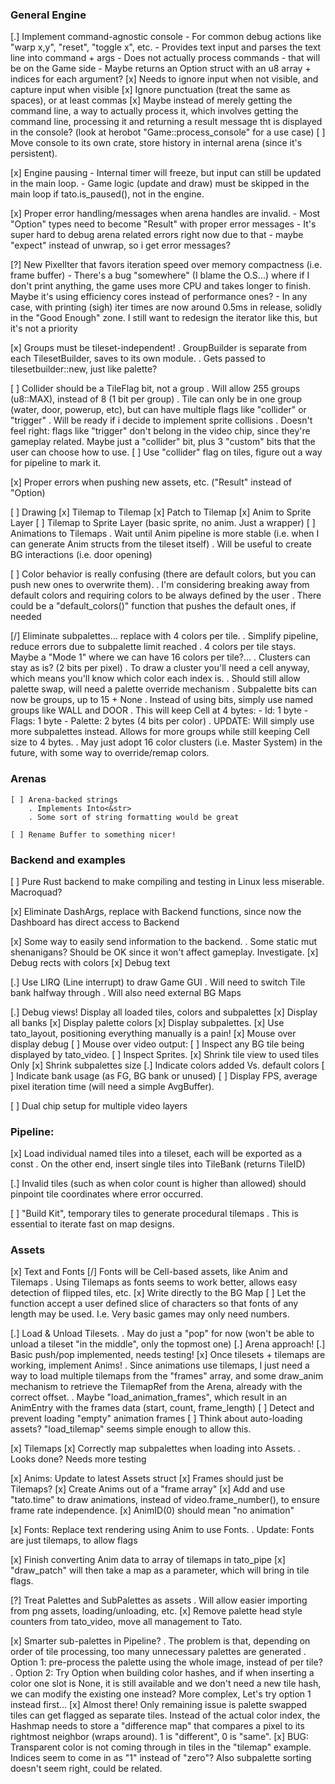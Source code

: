 ### General Engine

[.] Implement command-agnostic console
    - For common debug actions like "warp x,y", "reset", "toggle x", etc.
    - Provides text input and parses the text line into command + args
    - Does not actually process commands - that will be on the Game side
    - Maybe returns an Option<CommandLine> struct with an u8 array + indices for each argument?
    [x] Needs to ignore input when not visible, and capture input when visible
    [x] Ignore punctuation (treat the same as spaces), or at least commas
    [x] Maybe instead of merely getting the command line, a way to actually process it, which involves getting the command line, processing it and returning a result message tht is displayed in the console? (look at herobot "Game::process_console" for a use case)
    [ ] Move console to its own crate, store history in internal arena (since it's persistent).

[x] Engine pausing
    - Internal timer will freeze, but input can still be updated in the main loop.
    - Game logic (update and draw) must be skipped in the main loop if tato.is_paused(), not in the engine.

[x] Proper error handling/messages when arena handles are invalid.
    - Most "Option" types need to become "Result" with proper error messages
    - It's super hard to debug arena related errors right now due to that
    - maybe "expect" instead of unwrap, so i get error messages?

[?] New PixelIter that favors iteration speed over memory compactness (i.e. frame buffer)
    - There's a bug "somewhere" (I blame the O.S...) where if I don't print anything, the game uses more CPU and takes longer to finish. Maybe it's using efficiency cores instead of performance ones?
    - In any case, with printing (sigh) iter times are now around 0.5ms in release, solidly in the "Good Enough" zone. I still want to redesign the iterator like this, but it's not a priority

[x] Groups must be tileset-independent!
    . GroupBuilder is separate from each TilesetBuilder, saves to its own module.
    . Gets passed to tilesetbuilder::new, just like palette?

[ ] Collider should be a TileFlag bit, not a group
    . Will allow 255 groups (u8::MAX), instead of 8 (1 bit per group)
    . Tile can only be in one group (water, door, powerup, etc), but can have multiple flags like "collider" or "trigger"
    . Will be ready if i decide to implement sprite collisions
    . Doesn't feel right: flags like "trigger" don't belong in the video chip, since they're gameplay related. Maybe just a "collider" bit, plus 3 "custom" bits that the user can choose how to use.
    [ ] Use "collider" flag on tiles, figure out a way for pipeline to mark it.

[x] Proper errors when pushing new assets, etc. ("Result" instead of "Option)

[ ] Drawing
    [x] Tilemap to Tilemap
    [x] Patch to Tilemap
    [x] Anim to Sprite Layer
    [ ] Tilemap to Sprite Layer (basic sprite, no anim. Just a wrapper)
    [ ] Animations to Tilemaps
        . Wait until Anim pipeline is more stable (i.e. when I can generate Anim structs from the tileset itself)
        . Will be useful to create BG interactions (i.e. door opening)

[ ] Color behavior is really confusing (there are default colors, but you can push new ones to overwrite them).
    . I'm considering breaking away from default colors and requiring colors to be always defined by the user
    . There could be a "default_colors()" function that pushes the default ones, if needed

[/] Eliminate subpalettes... replace with 4 colors per tile.
    . Simplify pipeline, reduce errors due to subpalette limit reached
    . 4 colors per tile stays. Maybe a "Mode 1" where we can have 16 colors per tile?...
    . Clusters can stay as is? (2 bits per pixel)
    . To draw a cluster you'll need a cell anyway, which means you'll know which color each index is.
    . Should still allow palette swap, will need a palette override mechanism
    . Subpalette bits can now be groups, up to 15 + None
    . Instead of using bits, simply use named groups like WALL and DOOR
    . This will keep Cell at 4 bytes: - Id: 1 byte - Flags: 1 byte - Palette: 2 bytes (4 bits per color)
    . UPDATE: Will simply use more subpalettes instead. Allows for more groups while still keeping Cell size to 4 bytes.
    . May just adopt 16 color clusters (i.e. Master System) in the future, with some way to override/remap colors.

### Arenas

    [ ] Arena-backed strings
        . Implements Into<&str>
        . Some sort of string formatting would be great

    [ ] Rename Buffer to something nicer!

### Backend and examples

[ ] Pure Rust backend to make compiling and testing in Linux less miserable. Macroquad?

[x] Eliminate DashArgs, replace with Backend functions, since now the Dashboard has direct access to Backend

[x] Some way to easily send information to the backend.
    . Some static mut shenanigans? Should be OK since it won't affect gameplay. Investigate.
    [x] Debug rects with colors
    [x] Debug text

[.] Use LIRQ (Line interrupt) to draw Game GUI
    . Will need to switch Tile bank halfway through
    . Will also need external BG Maps

[.] Debug views! Display all loaded tiles, colors and subpalettes
    [x] Display all banks
    [x] Display palette colors
    [x] Display subpalettes.
    [x] Use tato_layout, positioning everything manually is a pain!
    [x] Mouse over display debug
    [ ] Mouse over video output:
    [ ] Inspect any BG tile being displayed by tato_video.
    [ ] Inspect Sprites.
    [x] Shrink tile view to used tiles Only
    [x] Shrink subpalettes size
    [.] Indicate colors added Vs. default colors
    [ ] Indicate bank usage (as FG, BG bank or unused)
    [ ] Display FPS, average pixel iteration time (will need a simple AvgBuffer).

[ ] Dual chip setup for multiple video layers

### Pipeline:

[x] Load individual named tiles into a tileset, each will be exported as a const
    . On the other end, insert single tiles into TileBank (returns TileID)

[.] Invalid tiles (such as when color count is higher than allowed) should pinpoint tile coordinates where error occurred.

[ ] "Build Kit", temporary tiles to generate procedural tilemaps
    . This is essential to iterate fast on map designs.

### Assets

[x] Text and Fonts
    [/] Fonts will be Cell-based assets, like Anim and Tilemaps
    . Using Tilemaps as fonts seems to work better, allows easy detection of flipped tiles, etc.
    [x] Write directly to the BG Map
    [ ] Let the function accept a user defined slice of characters so that fonts of any length may be used. I.e. Very basic games may only need numbers.

[.] Load & Unload Tilesets.
    . May do just a "pop" for now (won't be able to unload a tileset "in the middle", only the topmost one)
    [.] Arena approach!
    [.] Basic push/pop implemented, needs testing!
    [x] Once tilesets + tilemaps are working, implement Anims!
    . Since animations use tilemaps, I just need a way to load multiple tilemaps from the "frames" array, and some draw_anim mechanism to retrieve the TilemapRef from the Arena, already with the correct offset.
    . Maybe "load_animation_frames", which result in an AnimEntry with the frames data (start, count, frame_length)
    [ ] Detect and prevent loading "empty" animation frames
    [ ] Think about auto-loading assets? "load_tilemap" seems simple enough to allow this.

[x] Tilemaps
    [x] Correctly map subpalettes when loading into Assets.
    . Looks done? Needs more testing

[x] Anims: Update to latest Assets struct
    [x] Frames should just be Tilemaps?
    [x] Create Anims out of a "frame array"
    [x] Add and use "tato.time" to draw animations, instead of video.frame_number(), to ensure frame rate independence.
    [x] AnimID(0) should mean "no animation"

[x] Fonts: Replace text rendering using Anim to use Fonts.
    . Update: Fonts are just tilemaps, to allow flags

[x] Finish converting Anim data to array of tilemaps in tato_pipe
    [x] "draw_patch" will then take a map as a parameter, which will bring in tile flags.

[?] Treat Palettes and SubPalettes as assets
    . Will allow easier importing from png assets, loading/unloading, etc.
    [x] Remove palette head style counters from tato_video, move all management to Tato.

[x] Smarter sub-palettes in Pipeline?
    . The problem is that, depending on order of tile processing, too many unnecessary palettes are generated
    . Option 1: pre-process the palette using the whole image, instead of per tile?
    . Option 2: Try Option<u8> when building color hashes, and if when inserting a color one slot is None, it is still available and we don't need a new tile hash, we can modify the existing one instead? More complex, Let's try option 1 instead first...
    [x] Almost there! Only remaining issue is palette swapped tiles can get flagged as separate tiles. Instead of the actual color index, the Hashmap needs to store a "difference map" that compares a pixel to its rightmost neighbor (wraps around). 1 is "different", 0 is "same".
    [x] BUG: Transparent color is not coming through in tiles in the "tilemap" example. Indices seem to come in as "1" instead of "zero"? Also subpalette sorting doesn't seem right, could be related.
